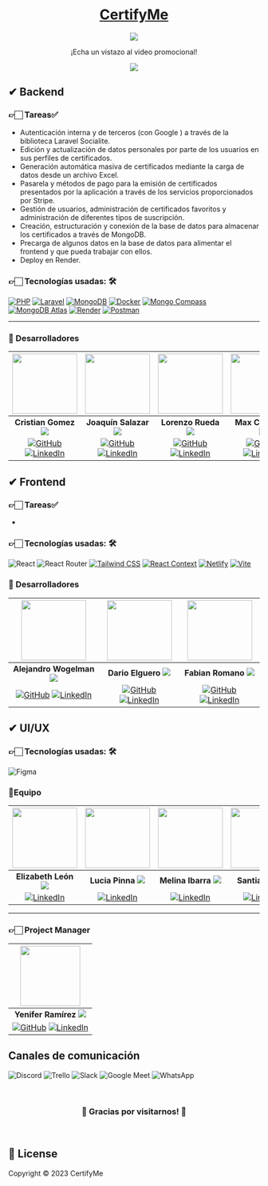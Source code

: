 <div align="center">
<h1>
<a href="" target="_blank" rel="noopener noreferrer">CertifyMe</a>
</h1>
<img src="https://i.pinimg.com/564x/ca/6d/c7/ca6dc747548ea72085a2187502c32df8.jpg">
<p>
<p>¡Echa un vistazo al video promocional!</p>
<a href="#" target="_blank" rel="noopener noreferrer">
  <img src="https://img.shields.io/badge/Ver%20video-FF0000?style=for-the-badge&logo=YouTube&logoColor=fff"/>
</a>
</div>

## ✔ Backend
### 👉🏻 Tareas✅

- Autenticación interna y de terceros (con Google ) a través de la biblioteca Laravel Socialite.
- Edición y actualización de datos personales por parte de los usuarios en sus perfiles de certificados.
- Generación automática masiva de certificados mediante la carga de datos desde un archivo Excel.
- Pasarela y métodos de pago para la emisión de certificados presentados por la aplicación a través de los servicios    proporcionados por Stripe.
- Gestión de usuarios, administración de certificados favoritos y administración de diferentes tipos de suscripción.
- Creación, estructuración y conexión de la base de datos para almacenar los certificados a través de MongoDB.
- Precarga de algunos datos en la base de datos para alimentar el frontend y que pueda trabajar con ellos.
- Deploy en Render.

### 👉🏻 Tecnologías usadas: 🛠️

[![PHP](https://img.shields.io/badge/PHP-8.1-777BB4?style=for-the-badge&logo=php&logoColor=white)](https://www.php.net/) [![Laravel](https://img.shields.io/badge/Laravel-9.0-FF2D20?style=for-the-badge&logo=laravel&logoColor=white)](https://laravel.com/) [![MongoDB](https://img.shields.io/badge/MongoDB-4ea94b?style=for-the-badge&logo=mongodb&logoColor=white)](https://www.mongodb.com/) [![Docker](https://img.shields.io/badge/Docker-2496ED?style=for-the-badge&logo=docker&logoColor=white)](https://www.docker.com/) [![Mongo Compass](https://img.shields.io/badge/Mongo%20Compass-47A248?style=for-the-badge&logo=mongodb&logoColor=white)](https://www.mongodb.com/products/compass) [![MongoDB Atlas](https://img.shields.io/badge/MongoDB%20Atlas-47A248?style=for-the-badge&logo=mongodb&logoColor=white)](https://www.mongodb.com/cloud/atlas) [![Render](https://img.shields.io/badge/Render-000000?style=for-the-badge&logo=render&logoColor=white)](https://render.com/) [![Postman](https://img.shields.io/badge/Postman-10.15-FF6C37?style=for-the-badge&logo=postman&logoColor=white)](https://www.postman.com/)

<hr>

### 🤝 Desarrolladores

|  <img src="https://avatars.githubusercontent.com/u/67226453?v=4" width="130" height="120">  | <img src="https://ca.slack-edge.com/T032Y55Q6VC-U05C292PE5T-2fc9c6242836-512" width="130" height="120">  | <img src="https://ca.slack-edge.com/T032Y55Q6VC-U055HNSNZC0-c4a5215a1474-512" width="130" height="120">  | <img src="https://avatars.githubusercontent.com/u/120438097?s=400&u=9c838630ee47f4db3bfeb728d062ad4bfb2586a9&v=4" width="130" height="120">|
|:-:|:-:|:-:|:-:|
| **Cristian Gomez** <img src="https://i.ibb.co/Ln0vhg4/AR.png"> | **Joaquín Salazar** <img src="https://i.ibb.co/Ln0vhg4/AR.png">| **Lorenzo Rueda** <img src="https://i.ibb.co/276DbnR/VE.png"> | **Max Cereceda** <img src="https://i.ibb.co/sj22SZS/PE.png"> |
| [![GitHub](https://img.shields.io/badge/GitHub-%23121011.svg?&style=for-the-badge&logo=github&logoColor=white)](https://github.com/cristiangomezdev) [![LinkedIn](https://img.shields.io/badge/LinkedIn-%230077B5.svg?&style=for-the-badge&logo=linkedin&logoColor=white)](https://www.linkedin.com/in/cristiangomezdev/) | [![GitHub](https://img.shields.io/badge/GitHub-%23121011.svg?&style=for-the-badge&logo=github&logoColor=white)](https://github.com/JoaquinJS18) [![LinkedIn](https://img.shields.io/badge/LinkedIn-%230077B5.svg?&style=for-the-badge&logo=linkedin&logoColor=white)](https://www.linkedin.com/in/jes%C3%BAs-joaqu%C3%ADn-salazar-888668261/) | [![GitHub](https://img.shields.io/badge/GitHub-%23121011.svg?&style=for-the-badge&logo=github&logoColor=white)](https://github.com/zightcode) [![LinkedIn](https://img.shields.io/badge/LinkedIn-%230077B5.svg?&style=for-the-badge&logo=linkedin&logoColor=white)](https://www.linkedin.com/in/lorenzo-rueda-582758263/) | [![GitHub](https://img.shields.io/badge/GitHub-%23121011.svg?&style=for-the-badge&logo=github&logoColor=white)](https://github.com/cereceda1991) [![LinkedIn](https://img.shields.io/badge/LinkedIn-%230077B5.svg?&style=for-the-badge&logo=linkedin&logoColor=white)](https://www.linkedin.com/in/maxcereceda/) |


## ✔ Frontend

### 👉🏻 Tareas✅

- 

### 👉🏻 Tecnologías usadas: 🛠️
![React](https://img.shields.io/badge/React-149eca?style=for-the-badge&logo=react&logoColor=fff)  ![React Router](https://img.shields.io/badge/React_Router-000?style=for-the-badge&logo=reactrouter&logoColor=fff) [![Tailwind CSS](https://img.shields.io/badge/Tailwind%20CSS-38b2ac?style=for-the-badge&logo=tailwind-css&logoColor=white)](https://tailwindcss.com/) [![React Context](https://img.shields.io/badge/React%20Context-61DAFB?style=for-the-badge&logo=react&logoColor=white)](https://reactjs.org/docs/context.html)
[![Netlify](https://img.shields.io/badge/Netlify-00C7B7?style=for-the-badge&logo=netlify&logoColor=white)](https://www.netlify.com/) [![Vite](https://img.shields.io/badge/Vite-646CFF?style=for-the-badge&logo=vite&logoColor=white)](https://vitejs.dev/)    

### 🤝 Desarrolladores

|  <img src="https://ca.slack-edge.com/T032Y55Q6VC-U041T9HR280-5d470ea08fa5-512" width="130" height="120">  | <img src="https://ca.slack-edge.com/T032Y55Q6VC-U04FMD0KRC1-466d09173211-512" width="130" height="120">  | <img src="https://ca.slack-edge.com/T032Y55Q6VC-U04FABXRJQ3-53198834049f-512" width="130" height="120">  | 
|:-:|:-:|:-:|
| **Alejandro Wogelman** <img src="https://i.ibb.co/Ln0vhg4/AR.png"> | **Dario Elguero** <img src="https://i.ibb.co/Ln0vhg4/AR.png">| **Fabian Romano** <img src="https://i.ibb.co/Ln0vhg4/AR.png"> 
| [![GitHub](https://img.shields.io/badge/GitHub-%23121011.svg?&style=for-the-badge&logo=github&logoColor=white)](https://github.com/AlejandroWogelman) [![LinkedIn](https://img.shields.io/badge/LinkedIn-%230077B5.svg?&style=for-the-badge&logo=linkedin&logoColor=white)](https://www.linkedin.com/in/alejandrowogel/) | [![GitHub](https://img.shields.io/badge/GitHub-%23121011.svg?&style=for-the-badge&logo=github&logoColor=white)](https://github.com/Dario-Elguero) [![LinkedIn](https://img.shields.io/badge/LinkedIn-%230077B5.svg?&style=for-the-badge&logo=linkedin&logoColor=white)](https://www.linkedin.com/in/dario-elguero/) | [![GitHub](https://img.shields.io/badge/GitHub-%23121011.svg?&style=for-the-badge&logo=github&logoColor=white)](https://github.com/fabianeromano) [![LinkedIn](https://img.shields.io/badge/LinkedIn-%230077B5.svg?&style=for-the-badge&logo=linkedin&logoColor=white)](https://www.linkedin.com/in/fabian-edgardo-romano/) | 
## ✔ UI/UX

### 👉🏻 Tecnologías usadas: 🛠️

![Figma](https://img.shields.io/badge/Figma-%23F24E1E.svg?style=for-the-badge&logo=Figma&logoColor=white) 
### 🤝Equipo

|  <img src="https://ca.slack-edge.com/T032Y55Q6VC-U054DFJSR2T-3ea5ea0b27f6-512" width="130" height="120">  | <img src="https://ca.slack-edge.com/T032Y55Q6VC-U05C29Q39HB-0d27fa529f29-512" width="130" height="120">  | <img src="https://ca.slack-edge.com/T032Y55Q6VC-U055HNFUZFA-05a3f85b9724-512" width="130" height="120">  | <img src="https://ca.slack-edge.com/T032Y55Q6VC-U048C5V1DJ5-2eaa41d01fa9-512" width="130" height="120">|
|:-:|:-:|:-:|:-:|
| **Elizabeth León** <img src="https://i.ibb.co/Ln0vhg4/AR.png"> | **Lucia Pinna** <img src="https://i.ibb.co/Ln0vhg4/AR.png">| **Melina Ibarra**  <img src="https://i.ibb.co/Ln0vhg4/AR.png"> | **Santiago B**  <img src="https://i.ibb.co/Ln0vhg4/AR.png"> |
 [![LinkedIn](https://img.shields.io/badge/LinkedIn-%230077B5.svg?&style=for-the-badge&logo=linkedin&logoColor=white)](https://www.linkedin.com/in/elizabethleonperez/) |  [![LinkedIn](https://img.shields.io/badge/LinkedIn-%230077B5.svg?&style=for-the-badge&logo=linkedin&logoColor=white)](https://www.linkedin.com/in/lucia-pinna/) | [![LinkedIn](https://img.shields.io/badge/LinkedIn-%230077B5.svg?&style=for-the-badge&logo=linkedin&logoColor=white)](https://www.linkedin.com/in/melina-ibarra-a487a2b4/) |[![LinkedIn](https://img.shields.io/badge/LinkedIn-%230077B5.svg?&style=for-the-badge&logo=linkedin&logoColor=white)](#) |
<hr>

### 👉🏻 Project Manager
| <img src="https://ca.slack-edge.com/T032Y55Q6VC-U040WM4U2DC-b96518bf221e-512" width="120" height="120">|
| :-: |
| **Yenifer Ramírez** <img src="https://i.ibb.co/276DbnR/VE.png">|
| [![GitHub](https://img.shields.io/badge/GitHub-%23121011.svg?&style=for-the-badge&logo=github&logoColor=white)](https://github.com/yeniferrosana) [![LinkedIn](https://img.shields.io/badge/LinkedIn-%230077B5.svg?&style=for-the-badge&logo=linkedin&logoColor=white)](https://www.linkedin.com/in/yeniferrosana/) |


## Canales de comunicación  

![Discord](https://img.shields.io/badge/Discord-5865F2?style=for-the-badge&logo=Discord&logoColor=fff) ![Trello](https://img.shields.io/badge/Trello-095ED8?style=for-the-badge&logo=Trello&logoColor=fff) ![Slack](https://img.shields.io/badge/Slack-%234A154B?style=for-the-badge&logo=Slack&logoColor=white) ![Google Meet](https://img.shields.io/badge/Google_Meet-FF0000?style=for-the-badge&logo=Google-Meet&logoColor=fff) ![WhatsApp](https://img.shields.io/badge/WhatsApp-25D366?style=for-the-badge&logo=WhatsApp&logoColor=fff)

  

<br/>

<h3 align="center">🎉 Gracias por visitarnos! 🎉</h3>

<br/>

## 📜 License

Copyright © 2023 CertifyMe
